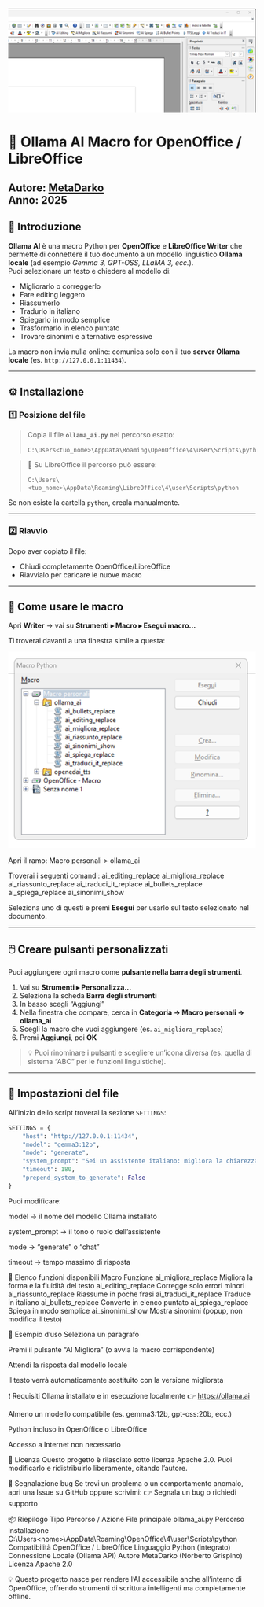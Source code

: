 ![FocusCatalog Screenshot](Sample_1.png)
# 🧠 Ollama AI Macro for OpenOffice / LibreOffice
**Autore:** [MetaDarko](https://github.com/ShinRalexis)  
**Anno:** 2025  
---

## 📖 Introduzione

**Ollama AI** è una macro Python per **OpenOffice** e **LibreOffice Writer** che permette di connettere il tuo documento a un modello linguistico **Ollama locale** (ad esempio *Gemma 3, GPT-OSS, LLaMA 3, ecc.*).  
Puoi selezionare un testo e chiedere al modello di:
- Migliorarlo o correggerlo  
- Fare editing leggero  
- Riassumerlo  
- Tradurlo in italiano  
- Spiegarlo in modo semplice  
- Trasformarlo in elenco puntato  
- Trovare sinonimi e alternative espressive  

La macro non invia nulla online: comunica solo con il tuo **server Ollama locale** (es. `http://127.0.0.1:11434`).

---

## ⚙️ Installazione

### 1️⃣ Posizione del file

> Copia il file **`ollama_ai.py`** nel percorso esatto:
> ```
> C:\Users<tuo_nome>\AppData\Roaming\OpenOffice\4\user\Scripts\python
> ```

> 🔸 Su LibreOffice il percorso può essere:
> ```
> C:\Users\<tuo_nome>\AppData\Roaming\LibreOffice\4\user\Scripts\python
> ```

Se non esiste la cartella `python`, creala manualmente.

---

### 2️⃣ Riavvio

Dopo aver copiato il file:
- Chiudi completamente OpenOffice/LibreOffice  
- Riavvialo per caricare le nuove macro  

---

## 🧩 Come usare le macro

Apri **Writer** → vai su **Strumenti ▸ Macro ▸ Esegui macro...**

Ti troverai davanti a una finestra simile a questa:

![FocusCatalog Screenshot](Sample_2.png)

Apri il ramo:
Macro personali > ollama_ai

Troverai i seguenti comandi:
ai_editing_replace
ai_migliora_replace
ai_riassunto_replace
ai_traduci_it_replace
ai_bullets_replace
ai_spiega_replace
ai_sinonimi_show

Seleziona uno di questi e premi **Esegui** per usarlo sul testo selezionato nel documento.

---

## 🖱️ Creare pulsanti personalizzati

Puoi aggiungere ogni macro come **pulsante nella barra degli strumenti**.

1. Vai su **Strumenti ▸ Personalizza...**  
2. Seleziona la scheda **Barra degli strumenti**  
3. In basso scegli “Aggiungi”  
4. Nella finestra che compare, cerca in **Categoria → Macro personali → ollama_ai**  
5. Scegli la macro che vuoi aggiungere (es. `ai_migliora_replace`)  
6. Premi **Aggiungi**, poi **OK**



> 💡 Puoi rinominare i pulsanti e scegliere un’icona diversa (es. quella di sistema “ABC” per le funzioni linguistiche).

---

## 🔧 Impostazioni del file

All’inizio dello script troverai la sezione `SETTINGS`:

```python
SETTINGS = {
    "host": "http://127.0.0.1:11434",
    "model": "gemma3:12b",
    "mode": "generate",
    "system_prompt": "Sei un assistente italiano: migliora la chiarezza dei testi mantenendone senso e tono.",
    "timeout": 180,
    "prepend_system_to_generate": False
}
```
Puoi modificare:

model → il nome del modello Ollama installato

system_prompt → il tono o ruolo dell’assistente

mode → “generate” o “chat”

timeout → tempo massimo di risposta

🧠 Elenco funzioni disponibili
Macro	Funzione
ai_migliora_replace	Migliora la forma e la fluidità del testo
ai_editing_replace	Corregge solo errori minori
ai_riassunto_replace	Riassume in poche frasi
ai_traduci_it_replace	Traduce in italiano
ai_bullets_replace	Converte in elenco puntato
ai_spiega_replace	Spiega in modo semplice
ai_sinonimi_show	Mostra sinonimi (popup, non modifica il testo)

🚀 Esempio d’uso
Seleziona un paragrafo

Premi il pulsante “AI Migliora” (o avvia la macro corrispondente)

Attendi la risposta dal modello locale

Il testo verrà automaticamente sostituito con la versione migliorata

❗ Requisiti
Ollama installato e in esecuzione localmente
👉 https://ollama.ai

Almeno un modello compatibile (es. gemma3:12b, gpt-oss:20b, ecc.)

Python incluso in OpenOffice o LibreOffice

Accesso a Internet non necessario

🧩 Licenza
Questo progetto è rilasciato sotto licenza Apache 2.0.
Puoi modificarlo e ridistribuirlo liberamente, citando l’autore.

🐞 Segnalazione bug
Se trovi un problema o un comportamento anomalo, apri una Issue su GitHub oppure scrivimi:
👉 Segnala un bug o richiedi supporto

📦 Riepilogo
Tipo	Percorso / Azione
File principale	ollama_ai.py
Percorso installazione	C:\Users\<nome>\AppData\Roaming\OpenOffice\4\user\Scripts\python
Compatibilità	OpenOffice / LibreOffice
Linguaggio	Python (integrato)
Connessione	Locale (Ollama API)
Autore	MetaDarko (Norberto Grispino)
Licenza	Apache 2.0

💡 Questo progetto nasce per rendere l’AI accessibile anche all’interno di OpenOffice, offrendo strumenti di scrittura intelligenti ma completamente offline.

